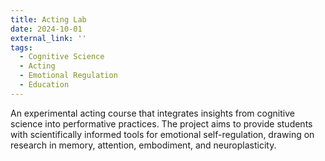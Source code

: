 ```yaml
---
title: Acting Lab 
date: 2024-10-01
external_link: ''
tags:
  - Cognitive Science
  - Acting
  - Emotional Regulation
  - Education
---
```


An experimental acting course that integrates insights from cognitive science into performative practices. The project aims to provide students with scientifically informed tools for emotional self-regulation, drawing on research in memory, attention, embodiment, and neuroplasticity.

<!--more-->

